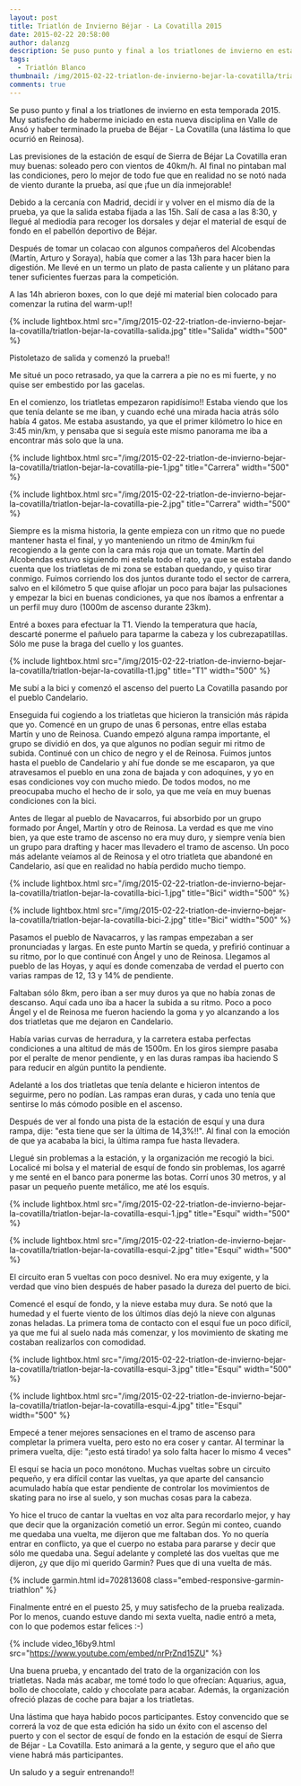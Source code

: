 ```yaml
---
layout: post
title: Triatlón de Invierno Béjar - La Covatilla 2015
date: 2015-02-22 20:58:00
author: dalanzg
description: Se puso punto y final a los triatlones de invierno en esta temporada 2015. Muy satisfecho de haberme iniciado en esta nueva disciplina en Valle de Ansó y haber terminado la prueba de Béjar - La Covatilla.
tags:
  - Triatlón Blanco
thumbnail: /img/2015-02-22-triatlon-de-invierno-bejar-la-covatilla/triatlon-bejar-la-covatilla-esqui-2.jpg
comments: true
---
```


Se puso punto y final a los triatlones de invierno en esta temporada 2015. Muy satisfecho de haberme iniciado en esta nueva disciplina en Valle de Ansó y haber terminado la prueba de Béjar - La Covatilla (una lástima lo que ocurrió en Reinosa).

Las previsiones de la estación de esquí de Sierra de Béjar La Covatilla eran muy buenas: soleado pero con vientos de 40km/h. Al final no pintaban mal las condiciones, pero lo mejor de todo fue que en realidad no se notó nada de viento durante la prueba, así que ¡fue un día inmejorable!

Debido a la cercanía con Madrid, decidí ir y volver en el mismo día de la prueba, ya que la salida estaba fijada a las 15h. Salí de casa a las 8:30, y llegué al mediodía para recoger los dorsales y dejar el material de esquí de fondo en el pabellón deportivo de Béjar.

Después de tomar un colacao con algunos compañeros del Alcobendas (Martín, Arturo y Soraya), había que comer a las 13h para hacer bien la digestión. Me llevé en un termo un plato de pasta caliente y un plátano para tener suficientes fuerzas para la competición.

A las 14h abrieron boxes, con lo que dejé mi material bien colocado para comenzar la rutina del warm-up!!

{% include lightbox.html src="/img/2015-02-22-triatlon-de-invierno-bejar-la-covatilla/triatlon-bejar-la-covatilla-salida.jpg" title="Salida" width="500" %}

Pistoletazo de salida y comenzó la prueba!!

Me situé un poco retrasado, ya que la carrera a pie no es mi fuerte, y no quise ser embestido por las gacelas.

En el comienzo, los triatletas empezaron rapidísimo!! Estaba viendo que los que tenía delante se me iban, y cuando eché una mirada hacia atrás sólo había 4 gatos. Me estaba asustando, ya que el primer kilómetro lo hice en 3:45 min/km, y pensaba que si seguía este mismo panorama me iba a encontrar más solo que la una.

{% include lightbox.html src="/img/2015-02-22-triatlon-de-invierno-bejar-la-covatilla/triatlon-bejar-la-covatilla-pie-1.jpg" title="Carrera" width="500" %}

{% include lightbox.html src="/img/2015-02-22-triatlon-de-invierno-bejar-la-covatilla/triatlon-bejar-la-covatilla-pie-2.jpg" title="Carrera" width="500" %}

Siempre es la misma historia, la gente empieza con un ritmo que no puede mantener hasta el final, y yo manteniendo un ritmo de 4min/km fui recogiendo a la gente con la cara más roja que un tomate. Martín del Alcobendas estuvo siguiendo mi estela todo el rato, ya que se estaba dando cuenta que los triatletas de mi zona se estaban quedando, y quiso tirar conmigo. Fuimos corriendo los dos juntos durante todo el sector de carrera, salvo en el kilómetro 5 que quise aflojar un poco para bajar las pulsaciones y empezar la bici en buenas condiciones, ya que nos íbamos a enfrentar a un perfil muy duro (1000m de ascenso durante 23km).

Entré a boxes para efectuar la T1. Viendo la temperatura que hacía, descarté ponerme el pañuelo para taparme la cabeza y los cubrezapatillas. Sólo me puse la braga del cuello y los guantes.

{% include lightbox.html src="/img/2015-02-22-triatlon-de-invierno-bejar-la-covatilla/triatlon-bejar-la-covatilla-t1.jpg" title="T1" width="500" %}

Me subí a la bici y comenzó el ascenso del puerto La Covatilla pasando por el pueblo Candelario.

Enseguida fui cogiendo a los triatletas que hicieron la transición más rápida que yo. Comencé en un grupo de unas 6 personas, entre ellas estaba Martín y uno de Reinosa. Cuando empezó alguna rampa importante, el grupo se dividió en dos, ya que algunos no podían seguir mi ritmo de subida. Continué con un chico de negro y el de Reinosa. Fuimos juntos hasta el pueblo de Candelario y ahí fue donde se me escaparon, ya que atravesamos el pueblo en una zona de bajada y con adoquines, y yo en esas condiciones voy con mucho miedo. De todos modos, no me preocupaba mucho el hecho de ir solo, ya que me veía en muy buenas condiciones con la bici.

Antes de llegar al pueblo de Navacarros, fui absorbido por un grupo formado por Ángel, Martín y otro de Reinosa. La verdad es que me vino bien, ya que este tramo de ascenso no era muy duro, y siempre venía bien un grupo para drafting y hacer mas llevadero el tramo de ascenso. Un poco más adelante veíamos al de Reinosa y el otro triatleta que abandoné en Candelario, así que en realidad no había perdido mucho tiempo.

{% include lightbox.html src="/img/2015-02-22-triatlon-de-invierno-bejar-la-covatilla/triatlon-bejar-la-covatilla-bici-1.jpg" title="Bici" width="500" %}

{% include lightbox.html src="/img/2015-02-22-triatlon-de-invierno-bejar-la-covatilla/triatlon-bejar-la-covatilla-bici-2.jpg" title="Bici" width="500" %}

Pasamos el pueblo de Navacarros, y las rampas empezaban a ser pronunciadas y largas. En este punto Martín se queda, y prefirió continuar a su ritmo, por lo que continué con Ángel y uno de Reinosa. Llegamos al pueblo de las Hoyas, y aquí es donde comenzaba de verdad el puerto con varias rampas de 12, 13 y 14% de pendiente.

Faltaban sólo 8km, pero iban a ser muy duros ya que no había zonas de descanso. Aquí cada uno iba a hacer la subida a su ritmo. Poco a poco Ángel y el de Reinosa me fueron haciendo la goma y yo alcanzando a los dos triatletas que me dejaron en Candelario.

Había varias curvas de herradura, y la carretera estaba perfectas condiciones a una altitud de más de 1500m. En los giros siempre pasaba por el peralte de menor pendiente, y en las duras rampas iba haciendo S para reducir en algún puntito la pendiente.

Adelanté a los dos triatletas que tenía delante e hicieron intentos de seguirme, pero no podían. Las rampas eran duras, y cada uno tenía que sentirse lo más cómodo posible en el ascenso.

Después de ver al fondo una pista de la estación de esquí y una dura rampa, dije: "esta tiene que ser la última de 14,3%!!". Al final con la emoción de que ya acababa la bici, la última rampa fue hasta llevadera.

Llegué sin problemas a la estación, y la organización me recogió la bici. Localicé mi bolsa y el material de esquí de fondo sin problemas, los agarré y me senté en el banco para ponerme las botas. Corrí unos 30 metros, y al pasar un pequeño puente metálico, me até los esquís.

{% include lightbox.html src="/img/2015-02-22-triatlon-de-invierno-bejar-la-covatilla/triatlon-bejar-la-covatilla-esqui-1.jpg" title="Esquí" width="500" %}

{% include lightbox.html src="/img/2015-02-22-triatlon-de-invierno-bejar-la-covatilla/triatlon-bejar-la-covatilla-esqui-2.jpg" title="Esquí" width="500" %}

El circuito eran 5 vueltas con poco desnivel. No era muy exigente, y la verdad que vino bien después de haber pasado la dureza del puerto de bici.

Comencé el esquí de fondo, y la nieve estaba muy dura. Se notó que la humedad y el fuerte viento de los últimos días dejó la nieve con algunas zonas heladas. La primera toma de contacto con el esquí fue un poco difícil, ya que me fui al suelo nada más comenzar, y los movimiento de skating me costaban realizarlos con comodidad.

{% include lightbox.html src="/img/2015-02-22-triatlon-de-invierno-bejar-la-covatilla/triatlon-bejar-la-covatilla-esqui-3.jpg" title="Esquí" width="500" %}

{% include lightbox.html src="/img/2015-02-22-triatlon-de-invierno-bejar-la-covatilla/triatlon-bejar-la-covatilla-esqui-4.jpg" title="Esquí" width="500" %}

Empecé a tener mejores sensaciones en el tramo de ascenso para completar la primera vuelta, pero esto no era coser y cantar. Al terminar la primera vuelta, dije: "¡esto está tirado! ya solo falta hacer lo mismo 4 veces"

El esquí se hacia un poco monótono. Muchas vueltas sobre un circuito pequeño, y era difícil contar las vueltas, ya que aparte del cansancio acumulado había que estar pendiente de controlar los movimientos de skating para no irse al suelo, y son muchas cosas para la cabeza.

Yo hice el truco de cantar la vueltas en voz alta para recordarlo mejor, y hay que decir que la organización cometió un error. Según mi conteo, cuando me quedaba una vuelta, me dijeron que me faltaban dos. Yo no quería entrar en conflicto, ya que el cuerpo no estaba para pararse y decir que sólo me quedaba una. Seguí adelante y completé las dos vueltas que me dijeron, ¿y que dijo mi querido Garmin? Pues que di una vuelta de más.

{% include garmin.html id=702813608 class="embed-responsive-garmin-triathlon" %}

Finalmente entré en el puesto 25, y muy satisfecho de la prueba realizada. Por lo menos, cuando estuve dando mi sexta vuelta, nadie entró a meta, con lo que podemos estar felices :-)

{% include video_16by9.html src="https://www.youtube.com/embed/nrPrZnd15ZU" %}

Una buena prueba, y encantado del trato de la organización con los triatletas. Nada más acabar, me tomé todo lo que ofrecían: Aquarius, agua, bollo de chocolate, caldo y chocolate para acabar. Además, la organización ofreció plazas de coche para bajar a los triatletas.

Una lástima que haya habido pocos participantes. Estoy convencido que se correrá la voz de que esta edición ha sido un éxito con el ascenso del puerto y con el sector de esquí de fondo en la estación de esquí de Sierra de Béjar - La Covatilla. Esto animará a la gente, y seguro que el año que viene habrá más participantes.

Un saludo y a seguir entrenando!!
